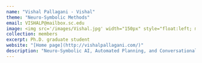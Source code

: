 ```yaml
---
name: "Vishal Pallagani - Vishal"
theme: "Neuro-Symbolic Methods"
email: VISHALP@mailbox.sc.edu
image: <img src='/images/Vishal.jpg' width="150px" style="float:left; margin:0px 10px 0px 0px;">
collection: members
excerpt: Ph.D. graduate student
website: "[Home page](http://vishalpallagani.com/)"
description: "Neuro-Symbolic AI, Automated Planning, and Conversational Agents."  
---
```

